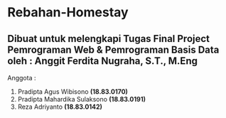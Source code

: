 <html>
<h1>Rebahan-Homestay </h1>
<h2>Dibuat untuk melengkapi Tugas Final Project Pemrograman Web & Pemrograman Basis Data oleh : Anggit Ferdita Nugraha, S.T., M.Eng</h2>

Anggota : <br>
<ol>
  <li>Pradipta Agus Wibisono        <b>(18.83.0170)</b></li>
  <li>Pradipta Mahardika Sulaksono  <b>(18.83.0191)</b></li>
    <li>Reza Adriyanto              <b>(18.83.0142)</b></li>
</ol>
</html>
